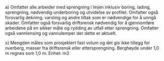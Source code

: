 a) Omfatter alle arbeider med sprengning i linjen inklusiv boring, lading, sprengning, nødvendig underboring og utvidelse av profilet. Omfatter også forsvarlig dekning, varsling og andre tiltak som er nødvendige for å unngå skader. Omfatter også forsvarlig driftsrensk nødvendig for å gjennomføre arbeidene på en sikker måte og rydding av utfall etter sprengning. Omfatter også vannlensing og vannulemper der dette er aktuelt.

x) Mengden måles som prosjektert fast volum og det gis ikke tillegg for overberg, masser fra driftsrensk eller ettersprengning. Berghøyde under 1,0 m regnes som 1,0 m. Enhet: m3

